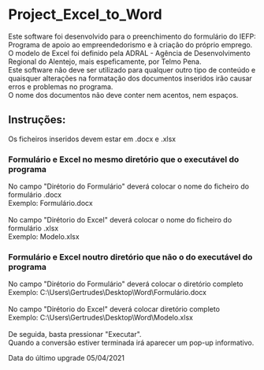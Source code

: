 # Project_Excel_to_Word

Este software foi desenvolvido para o preenchimento do formulário do IEFP: Programa de apoio ao empreendedorismo e à criação do próprio emprego. O modelo de Excel foi definido pela ADRAL - Agência de Desenvolvimento Regional do Alentejo, mais espeficamente, por Telmo Pena.\
Este software não deve ser utilizado para qualquer outro tipo de conteúdo e quaisquer alterações na formatação dos documentos inseridos irão causar erros e problemas no programa.\
O nome dos documentos não deve conter nem acentos, nem espaços.

## Instruções:
Os ficheiros inseridos devem estar em .docx e .xlsx
### Formulário e Excel no mesmo diretório que o executável do programa
No campo "Dirétorio do Formulário" deverá colocar o nome do ficheiro do formulário .docx\
Exemplo: Formulário.docx\
\
No campo "Dirétorio do Excel" deverá colocar o nome do ficheiro do formulário .xlsx\
Exemplo: Modelo.xlsx
### Formulário e Excel noutro diretório que não o do executável do programa
No campo "Dirétorio do Formulário" deverá colocar o diretório completo\
Exemplo: C:\Users\Gertrudes\Desktop\Word\Formulário.docx\
\
No campo "Dirétorio do Excel" deverá colocar diretório completo\
Exemplo: C:\Users\Gertrudes\Desktop\Word\Modelo.xlsx\
\
De seguida, basta pressionar "Executar".\
Quando a conversão estiver terminada irá aparecer um pop-up informativo.

Data do último upgrade 05/04/2021